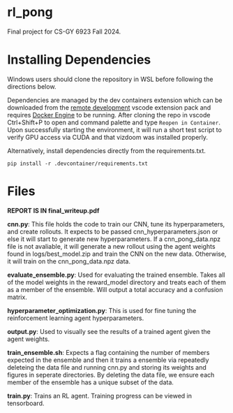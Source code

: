 # rl_pong
Final project for CS-GY 6923 Fall 2024. 

# Installing Dependencies
Windows users should clone the repository in WSL before following the directions below.

Dependencies are managed by the dev containers extension which can be downloaded from the [remote development](https://marketplace.visualstudio.com/items?itemName=ms-vscode-remote.vscode-remote-extensionpack) vscode extension pack and requires [Docker Engine](https://docs.docker.com/engine/install/) to be running. After cloning the repo in vscode Ctrl+Shift+P to open and command palette and type `Reopen in Container`. Upon successfully starting the environment, it will run a short test script to verify GPU access via CUDA and that vizdoom was installed properly.

Alternatively, install dependencies directly from the requirements.txt.
```
pip install -r .devcontainer/requirements.txt
```
# Files


**REPORT IS IN final_writeup.pdf**


**cnn.py**: This file holds the code to train our CNN, tune its hyperparameters, and create rollouts. It expects to be passed cnn_hyperparameters.json or else it will start to generate new hyperparameters. If a cnn_pong_data.npz file is not avaliable, it will generate a new rollout using the agent weights found in logs/best_model.zip and train the CNN on the new data. Otherwise, it will train on the cnn_pong_data.npz data.

**evaluate_ensemble.py**: Used for evaluating the trained ensemble. Takes all of the model weights in the reward_model directory and treats each of them as a member of the ensemble. Will output a total accuracy and a confusion matrix.


**hyperparameter_optimization.py**: This is used for fine tuning the reinforcement learning agent hyperparameters.


**output.py**: Used to visually see the results of a trained agent given the agent weights.


**train_ensemble.sh**: Expects a flag containing the number of members expected in the ensemble and then it trains a ensemble via repeatedly deleteing the data file and running cnn.py and storing its weights and figures in seperate directories. By deleting the data file, we ensure each member of the ensemble has a unique subset of the data.


**train.py**: Trains an RL agent. Training progress can be viewed in tensorboard.
